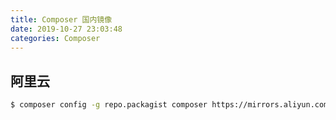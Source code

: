 ```yaml
---
title: Composer 国内镜像
date: 2019-10-27 23:03:48
categories: Composer
---
```


## 阿里云

```bash
$ composer config -g repo.packagist composer https://mirrors.aliyun.com/composer/
```

